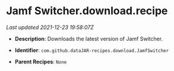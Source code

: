 # Jamf Switcher.download.recipe

_Last updated 2021-12-23 19:58:07Z_

- **Description**: Downloads the latest version of Jamf Switcher.

- **Identifier**: `com.github.dataJAR-recipes.download.JamfSwitcher`

- **Parent Recipes**: `None`